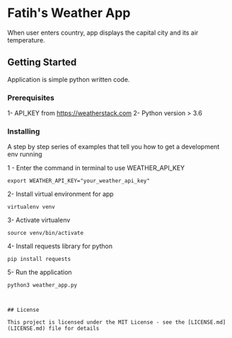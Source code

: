 # Fatih's Weather App

When user enters country, app displays the capital city and its air temperature.

## Getting Started

Application is simple python written code.

### Prerequisites

1- API_KEY from https://weatherstack.com 
2- Python version > 3.6

### Installing

A step by step series of examples that tell you how to get a development env running

1 - Enter the command in terminal to use WEATHER_API_KEY

```
export WEATHER_API_KEY="your_weather_api_key"
```
2- Install virtual environment for app

```
virtualenv venv
```
3- Activate virtualenv

```
source venv/bin/activate
```

4- Install requests library for python

```
pip install requests

```
5- Run the application

```
python3 weather_app.py



## License

This project is licensed under the MIT License - see the [LICENSE.md](LICENSE.md) file for details

